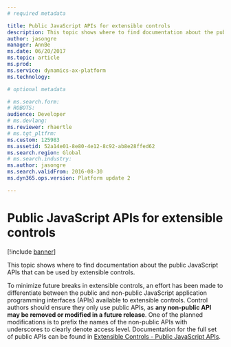 ```yaml
---
# required metadata

title: Public JavaScript APIs for extensible controls
description: This topic shows where to find documentation about the public JavaScript APIs that can be used by extensible controls. 
author: jasongre
manager: AnnBe
ms.date: 06/20/2017
ms.topic: article
ms.prod: 
ms.service: dynamics-ax-platform
ms.technology: 

# optional metadata

# ms.search.form: 
# ROBOTS: 
audience: Developer
# ms.devlang: 
ms.reviewer: rhaertle
# ms.tgt_pltfrm: 
ms.custom: 125983
ms.assetid: 52a14e01-8e80-4e12-8c92-ab8e28ffed62
ms.search.region: Global
# ms.search.industry: 
ms.author: jasongre
ms.search.validFrom: 2016-08-30
ms.dyn365.ops.version: Platform update 2

---
```


# Public JavaScript APIs for extensible controls

[!include [banner](../includes/banner.md)]

This topic shows where to find documentation about the public JavaScript APIs that can be used by extensible controls. 

To minimize future breaks in extensible controls, an effort has been made to differentiate between the public and non-public JavaScript application programming interfaces (APIs) available to extensible controls. Control authors should ensure they only use public APIs, as **any non-public API may be removed or modified in a future release**. One of the planned modifications is to prefix the names of the non-public APIs with underscores to clearly denote access level. Documentation for the full set of public APIs can be found in [Extensible Controls - Public JavaScript APIs](https://mbs.microsoft.com/Files/public/CS/AX/DynamicsAX_JavaScript_API_Documentation_Update2_07_2016.pdf).



